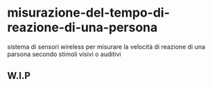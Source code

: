 # misurazione-del-tempo-di-reazione-di-una-persona
sistema di sensori wireless per misurare la velocità di reazione di una parsona secondo stimoli visivi o auditivi
## W.I.P
 
